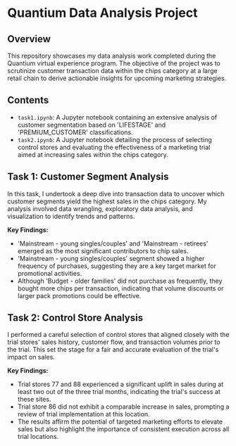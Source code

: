 # Quantium Data Analysis Project

## Overview
This repository showcases my data analysis work completed during the Quantium virtual experience program. The objective of the project was to scrutinize customer transaction data within the chips category at a large retail chain to derive actionable insights for upcoming marketing strategies.

## Contents
- `task1.ipynb`: A Jupyter notebook containing an extensive analysis of customer segmentation based on 'LIFESTAGE' and 'PREMIUM_CUSTOMER' classifications.
- `task2.ipynb`: A Jupyter notebook detailing the process of selecting control stores and evaluating the effectiveness of a marketing trial aimed at increasing sales within the chips category.

## Task 1: Customer Segment Analysis
In this task, I undertook a deep dive into transaction data to uncover which customer segments yield the highest sales in the chips category. My analysis involved data wrangling, exploratory data analysis, and visualization to identify trends and patterns. 

**Key Findings:**
- 'Mainstream - young singles/couples' and 'Mainstream - retirees' emerged as the most significant contributors to chip sales.
- 'Mainstream - young singles/couples' segment showed a higher frequency of purchases, suggesting they are a key target market for promotional activities.
- Although 'Budget - older families' did not purchase as frequently, they bought more chips per transaction, indicating that volume discounts or larger pack promotions could be effective.

## Task 2: Control Store Analysis
I performed a careful selection of control stores that aligned closely with the trial stores' sales history, customer flow, and transaction volumes prior to the trial. This set the stage for a fair and accurate evaluation of the trial's impact on sales.

**Key Findings:**
- Trial stores 77 and 88 experienced a significant uplift in sales during at least two out of the three trial months, indicating the trial's success at these sites.
- Trial store 86 did not exhibit a comparable increase in sales, prompting a review of trial implementation at this location.
- The results affirm the potential of targeted marketing efforts to elevate sales but also highlight the importance of consistent execution across all trial locations.


